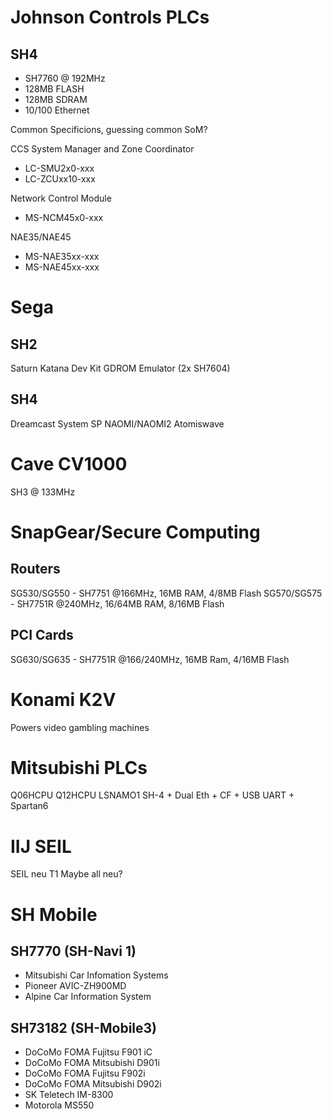 

# Johnson Controls PLCs
## SH4
 - SH7760 @ 192MHz
 - 128MB FLASH
 - 128MB SDRAM
 - 10/100 Ethernet

Common Specificions, guessing common SoM?

CCS System Manager and Zone Coordinator
 - LC-SMU2x0-xxx
 - LC-ZCUxx10-xxx

Network Control Module
 - MS-NCM45x0-xxx

NAE35/NAE45
 - MS-NAE35xx-xxx
 - MS-NAE45xx-xxx


# Sega

## SH2
Saturn
Katana Dev Kit GDROM Emulator (2x SH7604)

## SH4
Dreamcast
System SP
NAOMI/NAOMI2
Atomiswave

# Cave CV1000
SH3 @ 133MHz

# SnapGear/Secure Computing
## Routers
SG530/SG550 - SH7751 @166MHz, 16MB RAM, 4/8MB Flash
SG570/SG575 - SH7751R @240MHz, 16/64MB RAM, 8/16MB Flash
## PCI Cards
SG630/SG635 - SH7751R @166/240MHz, 16MB Ram, 4/16MB Flash

# Konami K2V
Powers video gambling machines

# Mitsubishi PLCs
Q06HCPU
Q12HCPU
LSNAMO1 SH-4 + Dual Eth + CF + USB UART + Spartan6

# IIJ SEIL
SEIL neu T1
Maybe all neu?

# SH Mobile
## SH7770 (SH-Navi 1)
  - Mitsubishi Car Infomation Systems
  - Pioneer AVIC-ZH900MD
  - Alpine Car Information System

## SH73182 (SH-Mobile3)
  - DoCoMo FOMA Fujitsu F901 iC
  - DoCoMo FOMA Mitsubishi D901i
  - DoCoMo FOMA Fujitsu F902i
  - DoCoMo FOMA Mitsubishi D902i
  - SK Teletech IM-8300
  - Motorola MS550

